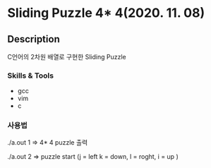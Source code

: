 # Sliding Puzzle 4* 4(2020. 11. 08)

## Description



C언어의 2차원 배열로 구현한 Sliding Puzzle



### Skills & Tools

- gcc
- vim
- c



### 사용법

./a.out 1 =>  4* 4 puzzle 출력

./a.out 2 => puzzle start (j = left k = down, l = roght, i = up )
